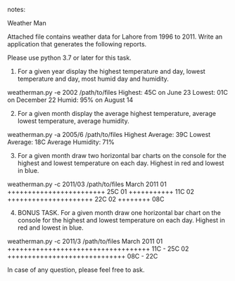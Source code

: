 notes:

Weather Man

Attached file contains weather data for Lahore from 1996 to 2011. Write an application that generates the following reports.

Please use python 3.7 or later for this task.

1. For a given year display the highest temperature and day, lowest temperature and day, most humid day and humidity.

weatherman.py -e 2002 /path/to/files
Highest: 45C on June 23
Lowest: 01C on December 22
Humid: 95% on August 14

2. For a given month display the average highest temperature, average lowest temperature, average humidity.

weatherman.py -a 2005/6 /path/to/files
Highest Average: 39C
Lowest Average: 18C
Average Humidity: 71%

3. For a given month draw two horizontal bar charts on the console for the highest and lowest temperature on each day. Highest in red and lowest in blue.

weatherman.py -c 2011/03 /path/to/files
March 2011
01 ++++++++++++++++++++++++ 25C
01 +++++++++++ 11C
02 +++++++++++++++++++++ 22C
02 ++++++++ 08C

4. BONUS TASK. For a given month draw one horizontal bar chart on the console for the highest and lowest temperature on each day. Highest in red and lowest in blue.

weatherman.py -c 2011/3 /path/to/files
March 2011
01 +++++++++++++++++++++++++++++++++++ 11C - 25C
02 +++++++++++++++++++++++++++++ 08C - 22C


In case of any question, please feel free to ask.
